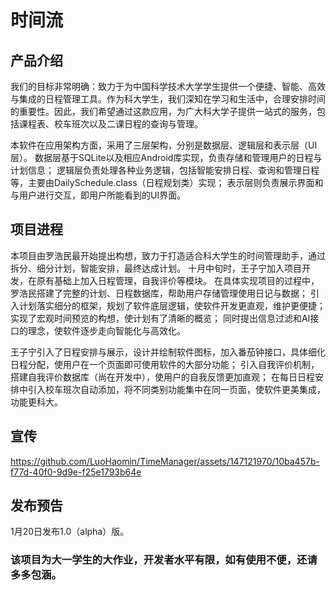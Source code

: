# 时间流
## 产品介绍
我们的目标非常明确：致力于为中国科学技术大学学生提供一个便捷、智能、高效与集成的日程管理工具。作为科大学生，我们深知在学习和生活中，合理安排时间的重要性。因此，我们希望通过这款应用，为广大科大学子提供一站式的服务，包括课程表、校车班次以及二课日程的查询与管理。

本软件在应用架构方面，采用了三层架构，分别是数据层、逻辑层和表示层（UI层）。
数据层基于SQLite以及相应Android库实现，负责存储和管理用户的日程与计划信息；
逻辑层负责处理各种业务逻辑，包括智能安排日程、查询和管理日程等，主要由DailySchedule.class（日程规划类）实现；
表示层则负责展示界面和与用户进行交互，即用户所能看到的UI界面。

## 项目进程
本项目由罗浩民最开始提出构想，致力于打造适合科大学生的时间管理助手，通过拆分、细分计划，智能安排，最终达成计划。
十月中旬时，王子宁加入项目开发，在原有基础上加入日程管理，自我评价等模块。
在具体实现项目的过程中，罗浩民搭建了完整的计划、日程数据库，帮助用户存储管理使用日记与数据；
引入计划落实细分的框架，规划了软件底层逻辑，使软件开发更直观，维护更便捷；实现了宏观时间预览的构想，使计划有了清晰的概览；
同时提出信息过滤和AI接口的理念，使软件逐步走向智能化与高效化。

王子宁引入了日程安排与展示，设计并绘制软件图标，加入番茄钟接口，具体细化日程分配，使用户在一个页面即可使用软件的大部分功能；
引入自我评价机制，搭建自我评价数据库（尚在开发中），使用户的自我反馈更加直观；
在每日日程安排中引入校车班次自动添加，将不同类别功能集中在同一页面，使软件更美集成，功能更科大。
## 宣传
https://github.com/LuoHaomin/TimeManager/assets/147121970/10ba457b-f77d-40f0-9d9e-f25e1793b64e

## 发布预告
1月20日发布1.0（alpha）版。

### 该项目为大一学生的大作业，开发者水平有限，如有使用不便，还请多多包涵。
